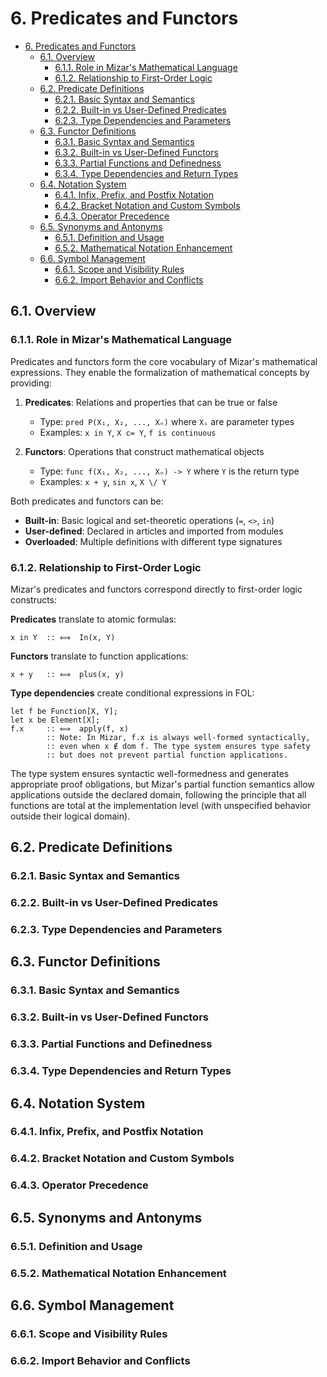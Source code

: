 # 6. Predicates and Functors

- [6. Predicates and Functors](#6-predicates-and-functors)
    - [6.1. Overview](#61-overview)
        - [6.1.1. Role in Mizar's Mathematical Language](#611-role-in-mizars-mathematical-language)
        - [6.1.2. Relationship to First-Order Logic](#612-relationship-to-first-order-logic)
    - [6.2. Predicate Definitions](#62-predicate-definitions)
        - [6.2.1. Basic Syntax and Semantics](#621-basic-syntax-and-semantics)
        - [6.2.2. Built-in vs User-Defined Predicates](#622-built-in-vs-user-defined-predicates)
        - [6.2.3. Type Dependencies and Parameters](#623-type-dependencies-and-parameters)
    - [6.3. Functor Definitions](#63-functor-definitions)
        - [6.3.1. Basic Syntax and Semantics](#631-basic-syntax-and-semantics)
        - [6.3.2. Built-in vs User-Defined Functors](#632-built-in-vs-user-defined-functors)
        - [6.3.3. Partial Functions and Definedness](#633-partial-functions-and-definedness)
        - [6.3.4. Type Dependencies and Return Types](#634-type-dependencies-and-return-types)
    - [6.4. Notation System](#64-notation-system)
        - [6.4.1. Infix, Prefix, and Postfix Notation](#641-infix-prefix-and-postfix-notation)
        - [6.4.2. Bracket Notation and Custom Symbols](#642-bracket-notation-and-custom-symbols)
        - [6.4.3. Operator Precedence](#643-operator-precedence)
    - [6.5. Synonyms and Antonyms](#65-synonyms-and-antonyms)
        - [6.5.1. Definition and Usage](#651-definition-and-usage)
        - [6.5.2. Mathematical Notation Enhancement](#652-mathematical-notation-enhancement)
    - [6.6. Symbol Management](#66-symbol-management)
        - [6.6.1. Scope and Visibility Rules](#661-scope-and-visibility-rules)
        - [6.6.2. Import Behavior and Conflicts](#662-import-behavior-and-conflicts)

## 6.1. Overview

### 6.1.1. Role in Mizar's Mathematical Language

Predicates and functors form the core vocabulary of Mizar's mathematical expressions. They enable the formalization of mathematical concepts by providing:

1. **Predicates**: Relations and properties that can be true or false
   - Type: `pred P(X₁, X₂, ..., Xₙ)` where `Xᵢ` are parameter types
   - Examples: `x in Y`, `X c= Y`, `f is continuous`

2. **Functors**: Operations that construct mathematical objects
   - Type: `func f(X₁, X₂, ..., Xₙ) -> Y` where `Y` is the return type
   - Examples: `x + y`, `sin x`, `X \/ Y`

Both predicates and functors can be:
- **Built-in**: Basic logical and set-theoretic operations (`=`, `<>`, `in`)
- **User-defined**: Declared in articles and imported from modules
- **Overloaded**: Multiple definitions with different type signatures

### 6.1.2. Relationship to First-Order Logic

Mizar's predicates and functors correspond directly to first-order logic constructs:

**Predicates** translate to atomic formulas:
```mizar
x in Y  :: ⟺  In(x, Y)
```

**Functors** translate to function applications:
```mizar
x + y   :: ⟺  plus(x, y)
```

**Type dependencies** create conditional expressions in FOL:
```mizar
let f be Function[X, Y];
let x be Element[X];
f.x     :: ⟺  apply(f, x) 
        :: Note: In Mizar, f.x is always well-formed syntactically,
        :: even when x ∉ dom f. The type system ensures type safety
        :: but does not prevent partial function applications.
```

The type system ensures syntactic well-formedness and generates appropriate proof obligations, but Mizar's partial function semantics allow applications outside the declared domain, following the principle that all functions are total at the implementation level (with unspecified behavior outside their logical domain).

## 6.2. Predicate Definitions

### 6.2.1. Basic Syntax and Semantics

### 6.2.2. Built-in vs User-Defined Predicates

### 6.2.3. Type Dependencies and Parameters

## 6.3. Functor Definitions

### 6.3.1. Basic Syntax and Semantics

### 6.3.2. Built-in vs User-Defined Functors

### 6.3.3. Partial Functions and Definedness

### 6.3.4. Type Dependencies and Return Types

## 6.4. Notation System

### 6.4.1. Infix, Prefix, and Postfix Notation

### 6.4.2. Bracket Notation and Custom Symbols

### 6.4.3. Operator Precedence

## 6.5. Synonyms and Antonyms

### 6.5.1. Definition and Usage

### 6.5.2. Mathematical Notation Enhancement

## 6.6. Symbol Management

### 6.6.1. Scope and Visibility Rules

### 6.6.2. Import Behavior and Conflicts